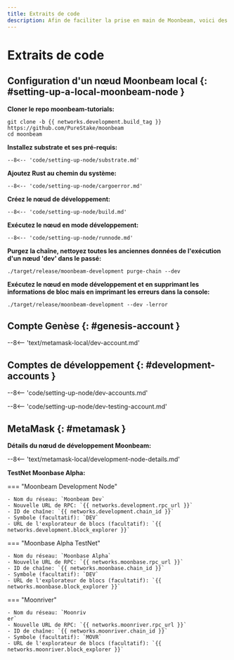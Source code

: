 ```yaml
---
title: Extraits de code
description: Afin de faciliter la prise en main de Moonbeam, voici des extraits de code pour chacun des tutoriels que nous avons créés.
---
```


# Extraits de code

## Configuration d'un nœud Moonbeam local {: #setting-up-a-local-moonbeam-node } 

**Cloner le repo moonbeam-tutorials:**

```
git clone -b {{ networks.development.build_tag }} https://github.com/PureStake/moonbeam
cd moonbeam
```

**Installez substrate et ses pré-requis:**

```
--8<-- 'code/setting-up-node/substrate.md'
```

**Ajoutez Rust au chemin du système:**

```
--8<-- 'code/setting-up-node/cargoerror.md'
```

**Créez le nœud de développement:**

```
--8<-- 'code/setting-up-node/build.md'
```

**Exécutez le nœud en mode développement:**

```
--8<-- 'code/setting-up-node/runnode.md'
```

**Purgez la chaîne, nettoyez toutes les anciennes données de l'exécution d'un nœud 'dev' dans le passé:**

```
./target/release/moonbeam-development purge-chain --dev
```

**Exécutez le nœud en mode développement et en supprimant les informations de bloc mais en imprimant les erreurs dans la console:**

```
./target/release/moonbeam-development --dev -lerror
```

## Compte Genèse {: #genesis-account } 

--8<-- 'text/metamask-local/dev-account.md'

## Comptes de développement {: #development-accounts } 

--8<-- 'code/setting-up-node/dev-accounts.md'

--8<-- 'code/setting-up-node/dev-testing-account.md'

## MetaMask {: #metamask } 

**Détails du nœud de développement Moonbeam:**

--8<-- 'text/metamask-local/development-node-details.md'

**TestNet Moonbase Alpha:**

=== "Moonbeam Development Node"

    - Nom du réseau: `Moonbeam Dev`
    - Nouvelle URL de RPC: `{{ networks.development.rpc_url }}`
    - ID de chaîne: `{{ networks.development.chain_id }}`
    - Symbole (facultatif): `DEV`
    - URL de l'explorateur de blocs (facultatif): `{{ networks.development.block_explorer }}`

=== "Moonbase Alpha TestNet"

    - Nom du réseau: `Moonbase Alpha`
    - Nouvelle URL de RPC: `{{ networks.moonbase.rpc_url }}`
    - ID de chaîne: `{{ networks.moonbase.chain_id }}`
    - Symbole (facultatif): `DEV`
    - URL de l'explorateur de blocs (facultatif): `{{ networks.moonbase.block_explorer }}`

=== "Moonriver"

    - Nom du réseau: `Moonriv
    er`
    - Nouvelle URL de RPC: `{{ networks.moonriver.rpc_url }}`
    - ID de chaîne: `{{ networks.moonriver.chain_id }}`
    - Symbole (facultatif): `MOVR`
    - URL de l'explorateur de blocs (facultatif): `{{ networks.moonriver.block_explorer }}`